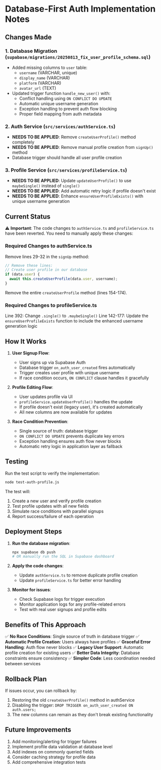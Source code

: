 # Database-First Auth Implementation Notes

## Changes Made

### 1. Database Migration (`supabase/migrations/20250813_fix_user_profile_schema.sql`)
- Added missing columns to `user` table:
  - `username` (VARCHAR, unique)
  - `display_name` (VARCHAR)
  - `platform` (VARCHAR) 
  - `avatar_url` (TEXT)
- Updated trigger function `handle_new_user()` with:
  - Conflict handling using `ON CONFLICT DO UPDATE`
  - Automatic unique username generation
  - Exception handling to prevent auth flow blocking
  - Proper field mapping from auth metadata

### 2. Auth Service (`src/services/authService.ts`)
- **NEEDS TO BE APPLIED**: Remove `createUserProfile()` method completely
- **NEEDS TO BE APPLIED**: Remove manual profile creation from `signUp()` method
- Database trigger should handle all user profile creation

### 3. Profile Service (`src/services/profileService.ts`)
- **NEEDS TO BE APPLIED**: Update `updateUserProfile()` to use `maybeSingle()` instead of `single()`
- **NEEDS TO BE APPLIED**: Add automatic retry logic if profile doesn't exist
- **NEEDS TO BE APPLIED**: Enhance `ensureUserProfileExists()` with unique username generation

## Current Status

⚠️ **Important**: The code changes to `authService.ts` and `profileService.ts` have been reverted. You need to manually apply these changes:

### Required Changes to authService.ts

Remove lines 29-32 in the `signUp` method:
```typescript
// Remove these lines:
// Create user profile in our database
if (data.user) {
  await this.createUserProfile(data.user, username);
}
```

Remove the entire `createUserProfile` method (lines 154-174).

### Required Changes to profileService.ts

Line 392: Change `.single()` to `.maybeSingle()`
Line 142-177: Update the `ensureUserProfileExists` function to include the enhanced username generation logic

## How It Works

1. **User Signup Flow**:
   - User signs up via Supabase Auth
   - Database trigger `on_auth_user_created` fires automatically
   - Trigger creates user profile with unique username
   - If race condition occurs, `ON CONFLICT` clause handles it gracefully

2. **Profile Editing Flow**:
   - User updates profile via UI
   - `profileService.updateUserProfile()` handles the update
   - If profile doesn't exist (legacy user), it's created automatically
   - All new columns are now available for updates

3. **Race Condition Prevention**:
   - Single source of truth: database trigger
   - `ON CONFLICT DO UPDATE` prevents duplicate key errors
   - Exception handling ensures auth flow never blocks
   - Automatic retry logic in application layer as fallback

## Testing

Run the test script to verify the implementation:
```bash
node test-auth-profile.js
```

The test will:
1. Create a new user and verify profile creation
2. Test profile updates with all new fields
3. Simulate race conditions with parallel signups
4. Report success/failure of each operation

## Deployment Steps

1. **Run the database migration**:
   ```bash
   npx supabase db push
   # OR manually run the SQL in Supabase dashboard
   ```

2. **Apply the code changes**:
   - Update `authService.ts` to remove duplicate profile creation
   - Update `profileService.ts` for better error handling

3. **Monitor for issues**:
   - Check Supabase logs for trigger execution
   - Monitor application logs for any profile-related errors
   - Test with real user signups and profile edits

## Benefits of This Approach

✅ **No Race Conditions**: Single source of truth in database trigger
✅ **Automatic Profile Creation**: Users always have profiles
✅ **Graceful Error Handling**: Auth flow never blocks
✅ **Legacy User Support**: Automatic profile creation for existing users
✅ **Better Data Integrity**: Database constraints ensure consistency
✅ **Simpler Code**: Less coordination needed between services

## Rollback Plan

If issues occur, you can rollback by:
1. Restoring the old `createUserProfile()` method in authService
2. Disabling the trigger: `DROP TRIGGER on_auth_user_created ON auth.users;`
3. The new columns can remain as they don't break existing functionality

## Future Improvements

1. Add monitoring/alerting for trigger failures
2. Implement profile data validation at database level
3. Add indexes on commonly queried fields
4. Consider caching strategy for profile data
5. Add comprehensive integration tests